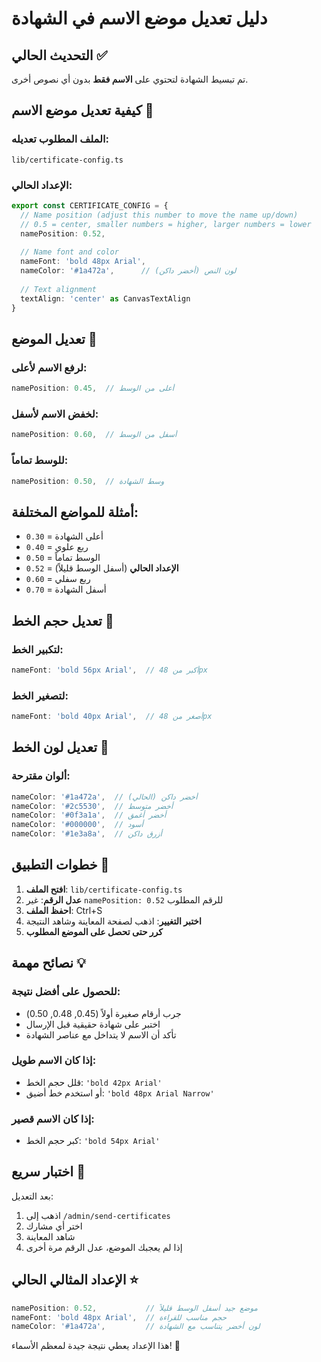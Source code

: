 # دليل تعديل موضع الاسم في الشهادة

## التحديث الحالي ✅

تم تبسيط الشهادة لتحتوي على **الاسم فقط** بدون أي نصوص أخرى.

## كيفية تعديل موضع الاسم 🎯

### الملف المطلوب تعديله:
`lib/certificate-config.ts`

### الإعداد الحالي:
```typescript
export const CERTIFICATE_CONFIG = {
  // Name position (adjust this number to move the name up/down)
  // 0.5 = center, smaller numbers = higher, larger numbers = lower
  namePosition: 0.52,
  
  // Name font and color
  nameFont: 'bold 48px Arial',
  nameColor: '#1a472a',      // لون النص (أخضر داكن)
  
  // Text alignment
  textAlign: 'center' as CanvasTextAlign
}
```

## تعديل الموضع 📍

### لرفع الاسم لأعلى:
```typescript
namePosition: 0.45,  // أعلى من الوسط
```

### لخفض الاسم لأسفل:
```typescript
namePosition: 0.60,  // أسفل من الوسط
```

### للوسط تماماً:
```typescript
namePosition: 0.50,  // وسط الشهادة
```

## أمثلة للمواضع المختلفة:

- `0.30` = أعلى الشهادة
- `0.40` = ربع علوي
- `0.50` = الوسط تماماً
- `0.52` = **الإعداد الحالي** (أسفل الوسط قليلاً)
- `0.60` = ربع سفلي
- `0.70` = أسفل الشهادة

## تعديل حجم الخط 📝

### لتكبير الخط:
```typescript
nameFont: 'bold 56px Arial',  // أكبر من 48px
```

### لتصغير الخط:
```typescript
nameFont: 'bold 40px Arial',  // أصغر من 48px
```

## تعديل لون الخط 🎨

### ألوان مقترحة:
```typescript
nameColor: '#1a472a',  // أخضر داكن (الحالي)
nameColor: '#2c5530',  // أخضر متوسط
nameColor: '#0f3a1a',  // أخضر أغمق
nameColor: '#000000',  // أسود
nameColor: '#1e3a8a',  // أزرق داكن
```

## خطوات التطبيق 🔄

1. **افتح الملف**: `lib/certificate-config.ts`
2. **عدل الرقم**: غير `namePosition: 0.52` للرقم المطلوب
3. **احفظ الملف**: Ctrl+S
4. **اختبر التغيير**: اذهب لصفحة المعاينة وشاهد النتيجة
5. **كرر حتى تحصل على الموضع المطلوب**

## نصائح مهمة 💡

### للحصول على أفضل نتيجة:
- جرب أرقام صغيرة أولاً (0.45, 0.48, 0.50)
- اختبر على شهادة حقيقية قبل الإرسال
- تأكد أن الاسم لا يتداخل مع عناصر الشهادة

### إذا كان الاسم طويل:
- قلل حجم الخط: `'bold 42px Arial'`
- أو استخدم خط أضيق: `'bold 48px Arial Narrow'`

### إذا كان الاسم قصير:
- كبر حجم الخط: `'bold 54px Arial'`

## اختبار سريع 🧪

بعد التعديل:
1. اذهب إلى `/admin/send-certificates`
2. اختر أي مشارك
3. شاهد المعاينة
4. إذا لم يعجبك الموضع، عدل الرقم مرة أخرى

## الإعداد المثالي الحالي ⭐

```typescript
namePosition: 0.52,           // موضع جيد أسفل الوسط قليلاً
nameFont: 'bold 48px Arial',  // حجم مناسب للقراءة
nameColor: '#1a472a',         // لون أخضر يتناسب مع الشهادة
```

هذا الإعداد يعطي نتيجة جيدة لمعظم الأسماء! 🎉
